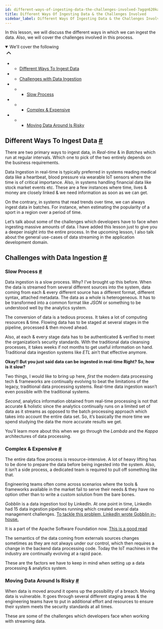 ```yaml
---
id: different-ways-of-ingesting-data-the-challenges-involved-7agqn620kay
title: Different Ways Of Ingesting Data & the Challenges Involved
sidebar_label: Different Ways Of Ingesting Data & the Challenges Involved
---
```


<div class="PageSummary__TopLeft-sc-19qsvz4-36 fwauBw"><p class="PageSummary__Description-sc-19qsvz4-13 cPWwbw">In this lesson, we will discuss the different ways in which we can ingest the data. Also, we will cover the challenges involved in this process.</p><div class="PageSummary__Toc-sc-19qsvz4-39 gUDsJM"><details open="" class="styles__PageTOCStyled-rf9d2l-0 jgnDfg"><summary role="button" tabindex="0" class="styles__HeadingWrap-rf9d2l-1 jpKLlP">We'll cover the following<div rotate="0" color="black" size="24" display="inline-flex" name="icon-button" class="styles__IconButton-sc-12pjl04-0 bLjBRS"><svg xmlns="http://www.w3.org/2000/svg" width="24" height="24" viewBox="0 0 24 24" fill="none" stroke="currentColor" stroke-width="2" stroke-linecap="round" stroke-linejoin="round"><polyline points="18 15 12 9 6 15"></polyline></svg></div></summary><div class="markdown-container-div"><div class="markdownViewer Markdown__Viewer-sc-7qtuee-1 dZltoR" role="none"><ul>
<li>
<ul>
<li><a href="#different-ways-to-ingest-data">Different Ways To Ingest Data</a></li>
</ul>
</li>
<li>
<ul>
<li><a href="#challenges-with-data-ingestion">Challenges with Data Ingestion</a></li>
</ul>
</li>
<li>
<ul>
<li>
<ul>
<li><a href="#slow-process">Slow Process</a></li>
</ul>
</li>
</ul>
</li>
<li>
<ul>
<li>
<ul>
<li><a href="#complex-expensive">Complex &amp; Expensive</a></li>
</ul>
</li>
</ul>
</li>
<li>
<ul>
<li>
<ul>
<li><a href="#moving-data-around-is-risky">Moving Data Around Is Risky</a></li>
</ul>
</li>
</ul>
</li>
</ul>
</div></div></details></div></div><div class="styles__ViewerComponentViewStyled-sc-1xosrua-0 cvzEyH"><div><div><div><div><div class=""><div class=""><div class="markdown-container-div"><div class="markdownViewer Markdown__Viewer-sc-7qtuee-1 zJKNA" role="none"><h2 id="different-ways-to-ingest-data" data-id="5bc6decdf8a413f54839b651331e73f4">Different Ways To Ingest Data <a class="markdownIt-Anchor" href="#different-ways-to-ingest-data"><span class="anchor-link">#</span></a></h2>
<p data-id="5e42edc59023d07bc91e28601a179719">There are two primary ways to ingest data, in <em>Real-time</em> &amp; in <em>Batches</em> which run at regular intervals. Which one to pick of the two entirely depends on the business requirements.</p>
<p data-id="1f1681c313cb34b39c533021936d19ac">Data Ingestion in real-time is typically preferred in systems reading medical data like a heartbeat, blood pressure via wearable IoT sensors where the time is of critical importance. Also, in systems handling financial data like stock market events etc. These are a few instances where time, lives &amp; money are closely linked &amp; we need information as soon as we can get.</p>
<p data-id="eef8aeb838e1660d2cbb694f712291e5">On the contrary, in systems that read trends over time, we can always ingest data in batches. For instance, when estimating the popularity of a sport in a region over a period of time.</p>
<p data-id="9f5c51b8152d9fd83e8daf9db2d8076f">Let’s talk about some of the challenges which developers have to face when ingesting massive amounts of data. I have added this lesson just to give you a deeper insight into the entire process.
In the upcoming lesson, I also talk about the general use-cases of data streaming in the application development domain.</p>
</div></div></div></div></div></div></div></div></div><div class="styles__ViewerComponentViewStyled-sc-1xosrua-0 cvzEyH"><div><div><div><div><div class=""><div class=""><div class="markdown-container-div"><div class="markdownViewer Markdown__Viewer-sc-7qtuee-1 zJKNA" role="none"><h2 id="challenges-with-data-ingestion" data-id="a361b168e10ffcf74fdb39c7d187904e">Challenges with Data Ingestion <a class="markdownIt-Anchor" href="#challenges-with-data-ingestion"><span class="anchor-link">#</span></a></h2>
</div></div></div></div></div></div></div></div></div><div class="styles__ViewerComponentViewStyled-sc-1xosrua-0 cvzEyH"><div><div><div><div><div class=""><div class=""><div class="markdown-container-div"><div class="markdownViewer Markdown__Viewer-sc-7qtuee-1 zJKNA" role="none"><h3 id="slow-process" data-id="57fffaac30ec9d009a1c161905acc0fb">Slow Process <a class="markdownIt-Anchor" href="#slow-process"><span class="anchor-link">#</span></a></h3>
<p data-id="2ef8d1c463d639db71d5250c6f2e5ddd">Data ingestion is a slow process. Why? I’ve brought up this before. When the data is streamed from several different sources into the system, data coming from each &amp; every different source has a different format, different syntax, attached metadata. The data as a whole is heterogeneous. It has to be transformed into a common format like <em>JSON</em> or something to be understood well by the analytics system.</p>
<p data-id="3153ebd57faefb84e80f134a083093df">The conversion of data is a tedious process. It takes a lot of computing resources &amp; time. Flowing data has to be staged at several stages in the pipeline, processed &amp; then moved ahead.</p>
<p data-id="44fe12caafb847ebf7924e0e5df49e4e">Also, at each &amp; every stage data has to be authenticated &amp; verified to meet the organization’s security standards. With the traditional data cleansing processes, it takes weeks if not months to get useful information on hand. Traditional data ingestion systems like <em>ETL</em> ain’t that effective anymore.</p>
<p data-id="2f1c0ba7815a698e09d62d1bdeeeb631"><strong>Okay!! But you just said data can be ingested in real-time Right? So, how is it slow?</strong></p>
<p data-id="f1c2787b4bc2568b6c11a2b0d0fe6695">Two things, I would like to bring up here, <em>first</em> the modern data processing tech &amp; frameworks are continually evolving to beat the limitations of the legacy, traditional data processing systems. Real-time data ingestion wasn’t even possible with the traditional systems.</p>
<p data-id="035088e31b7fc9c04bfdac0e7a375c7d"><em>Second</em>, analytics information obtained from real-time processing is not that accurate &amp; holistic since the analytics continually runs on a limited set of data as it streams as opposed to the batch processing approach which takes into account the entire data set. So, it’s basically the more time we spend studying the data the more accurate results we get.</p>
<p data-id="2635af8448cb80f0966c547ffc343198">You’ll learn more about this when we go through the <em>Lambda</em> and the <em>Kappa</em> architectures of data processing.</p>
</div></div></div></div></div></div></div></div></div><div class="styles__ViewerComponentViewStyled-sc-1xosrua-0 cvzEyH"><div><div><div><div><div class=""><div class=""><div class="markdown-container-div"><div class="markdownViewer Markdown__Viewer-sc-7qtuee-1 zJKNA" role="none"><h3 id="complex-expensive" data-id="7b3bc49c5cb7be98958e576ac0dc53da">Complex &amp; Expensive <a class="markdownIt-Anchor" href="#complex-expensive"><span class="anchor-link">#</span></a></h3>
<p data-id="2658a2f04b94cb1dda4249fe89dd9565">The entire data flow process is resource-intensive. A lot of heavy lifting has to be done to prepare the data before being ingested into the system. Also, it isn’t a side process, a dedicated team is required to pull off something like that.</p>
<p data-id="bb49614270cbe71e17b14ada8e93c04d">Engineering teams often come across scenarios where the tools &amp; frameworks available in the market fail to serve their needs &amp; they have no option other than to write a custom solution from the bare bones.</p>
<p data-id="9e9d0bb64186d770c729be0411e1de0b"><em>Gobblin</em> is a data ingestion tool by LinkedIn. At one point in time, LinkedIn had 15 data ingestion pipelines running which created several data management challenges. <a href="https://engineering.linkedin.com/data-ingestion/gobblin-big-data-ease" target="_blank">To tackle this problem, LinkedIn wrote Gobblin in-house.</a></p>
<p data-id="05ae6c63358b3f27a0a5f27fb7ed32ed">It is a part of the Apache Software Foundation now. <a href="https://engineering.linkedin.com/blog/2018/01/gobblin-enters-apache-incubation" target="_blank">This is a good read</a></p>
<p data-id="2e26f7116cc2737a1c9702333a8c902d">The semantics of the data coming from externals sources changes sometimes as they are not always under our control, which then requires a change in the backend data processing code. Today the IoT machines in the industry are continually evolving at a rapid pace.</p>
<p data-id="c18ce18f76c033ff147d94962c09c234">These are the factors we have to keep in mind when setting up a data processing &amp; analytics system.</p>
</div></div></div></div></div></div></div></div></div><div class="styles__ViewerComponentViewStyled-sc-1xosrua-0 cvzEyH"><div><div><div><div><div class=""><div class=""><div class="markdown-container-div"><div class="markdownViewer Markdown__Viewer-sc-7qtuee-1 zJKNA" role="none"><h3 id="moving-data-around-is-risky" data-id="9742a92620f68c6e9c5b122cbfd39283">Moving Data Around Is Risky <a class="markdownIt-Anchor" href="#moving-data-around-is-risky"><span class="anchor-link">#</span></a></h3>
<p data-id="6c8563c74adddc2bfe7aa21320ed3fca">When data is moved around it opens up the possibility of a breach. Moving data is vulnerable. It goes through several different staging areas &amp; the engineering teams have to put in additional effort and resources to ensure their system meets the security standards at all times.</p>
</div></div></div></div></div></div></div></div></div><div class="styles__ViewerComponentViewStyled-sc-1xosrua-0 cvzEyH"><div><div><div><div><div class=""><div class=""><div class="markdown-container-div"><div class="markdownViewer Markdown__Viewer-sc-7qtuee-1 zJKNA" role="none"><p data-id="c2945f0910801444ad253d0f1faa41e0">These are some of the challenges which developers face when working with streaming data.</p>
</div></div></div></div></div></div></div></div></div>